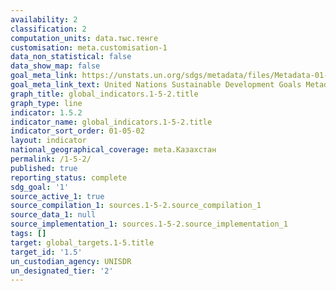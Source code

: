 ```yaml
---
availability: 2
classification: 2
computation_units: data.тыс.тенге
customisation: meta.customisation-1
data_non_statistical: false
data_show_map: false
goal_meta_link: https://unstats.un.org/sdgs/metadata/files/Metadata-01-05-02.pdf
goal_meta_link_text: United Nations Sustainable Development Goals Metadata (pdf 894kB)
graph_title: global_indicators.1-5-2.title
graph_type: line
indicator: 1.5.2
indicator_name: global_indicators.1-5-2.title
indicator_sort_order: 01-05-02
layout: indicator
national_geographical_coverage: meta.Казахстан
permalink: /1-5-2/
published: true
reporting_status: complete
sdg_goal: '1'
source_active_1: true
source_compilation_1: sources.1-5-2.source_compilation_1
source_data_1: null
source_implementation_1: sources.1-5-2.source_implementation_1
tags: []
target: global_targets.1-5.title
target_id: '1.5'
un_custodian_agency: UNISDR
un_designated_tier: '2'
---
```

